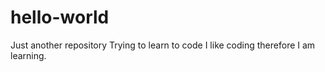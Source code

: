 # hello-world
Just another repository
Trying to learn to code
I like coding therefore I am learning.
